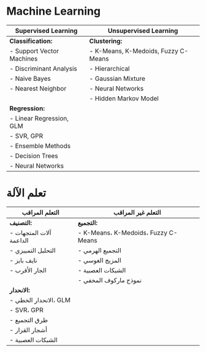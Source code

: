 # Machine Learning

| **Supervised Learning** | **Unsupervised Learning** |
|-------------------------|---------------------------|
| **Classification:**      | **Clustering:**           |
| - Support Vector Machines | - K-Means, K-Medoids, Fuzzy C-Means |
| - Discriminant Analysis  | - Hierarchical            |
| - Naive Bayes            | - Gaussian Mixture        |
| - Nearest Neighbor       | - Neural Networks         |
|                         | - Hidden Markov Model     |
| **Regression:**          |                           |
| - Linear Regression, GLM |                           |
| - SVR, GPR               |                           |
| - Ensemble Methods       |                           |
| - Decision Trees         |                           |
| - Neural Networks        |                           |


# تعلم الآلة

| **التعلم المراقب**       | **التعلم غير المراقب**     |
|-------------------------|----------------------------|
| **التصنيف:**              | **التجميع:**               |
| - آلات المتجهات الداعمة   | - K-Means، K-Medoids، Fuzzy C-Means |
| - التحليل التمييزي       | - التجميع الهرمي           |
| - نايف بايز              | - المزيج الغوسي            |
| - الجار الأقرب           | - الشبكات العصبية          |
|                         | - نموذج ماركوف المخفي      |
| **الانحدار:**            |                            |
| - الانحدار الخطي، GLM    |                            |
| - SVR، GPR               |                            |
| - طرق التجميع            |                            |
| - أشجار القرار           |                            |
| - الشبكات العصبية        |                            |
